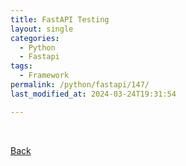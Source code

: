```yaml
---
title: FastAPI Testing
layout: single
categories:
  - Python
  - Fastapi
tags:
  - Framework
permalink: /python/fastapi/147/
last_modified_at: 2024-03-24T19:31:54

---
```


<br>

[Back](/python/fastapi/)